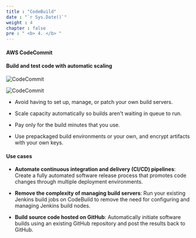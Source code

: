 ```yaml
---
title : "CodeBuild"
date : "`r Sys.Date()`"
weight : 4
chapter : false
pre : " <b> 4. </b> "
---
```


#### AWS CodeCommit

#### Build and test code with automatic scaling

![CodeCommit](/images/3-CodeBuild/0.png)

![CodeCommit](/images/Intro/2.png)


- Avoid having to set up, manage, or patch your own build servers.

- Scale capacity automatically so builds aren't waiting in queue to run.

- Pay only for the build minutes that you use.

- Use prepackaged build environments or your own, and encrypt artifacts with your own keys.

#### Use cases

- **Automate continuous integration and delivery (CI/CD) pipelines**: Create a fully automated software release process that promotes code changes through multiple deployment environments.

- **Remove the complexity of managing build servers**: Run your existing Jenkins build jobs on CodeBuild to remove the need for configuring and managing Jenkins build nodes.

- **Build source code hosted on GitHub**: Automatically initiate software builds using an existing GitHub repository and post the results back to GitHub.
